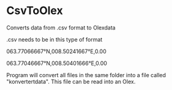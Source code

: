# CsvToOlex
Converts data from .csv format to Olexdata

.csv needs to be in this type of format

063.77066667°N,008.50241667°E,0.00

063.77046667°N,008.50401666°E,0.00


Program will convert all files in the same folder into a file called "konvertertdata".
This file can be read into an Olex.

